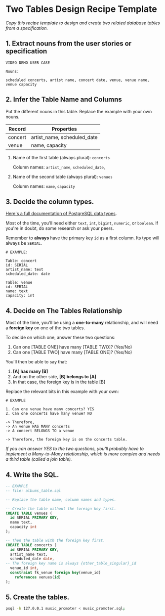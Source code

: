 # Two Tables Design Recipe Template

_Copy this recipe template to design and create two related database tables from a specification._

## 1. Extract nouns from the user stories or specification

```
VIDEO DEMO USER CASE
```

```
Nouns:

scheduled concerts, artist name, concert date, venue, venue name, venue capacity
```

## 2. Infer the Table Name and Columns

Put the different nouns in this table. Replace the example with your own nouns.

| Record                | Properties                  |
| --------------------- | --------------------------- |
| concert               | artist_name, scheduled_date |
| venue                 | name, capacity              |

1. Name of the first table (always plural): `concerts` 

    Column names: `artist_name`, `scheduled_date`, 

2. Name of the second table (always plural): `venues` 

    Column names: `name`, `capacity`

## 3. Decide the column types.

[Here's a full documentation of PostgreSQL data types](https://www.postgresql.org/docs/current/datatype.html).

Most of the time, you'll need either `text`, `int`, `bigint`, `numeric`, or `boolean`. If you're in doubt, do some research or ask your peers.

Remember to **always** have the primary key `id` as a first column. Its type will always be `SERIAL`.

```
# EXAMPLE:

Table: concert
id: SERIAL
artist_name: text
scheduled_date: date

Table: venue
id: SERIAL
name: text
capacity: int

```

## 4. Decide on The Tables Relationship

Most of the time, you'll be using a **one-to-many** relationship, and will need a **foreign key** on one of the two tables.

To decide on which one, answer these two questions:

1. Can one [TABLE ONE] have many [TABLE TWO]? (Yes/No)
2. Can one [TABLE TWO] have many [TABLE ONE]? (Yes/No)

You'll then be able to say that:

1. **[A] has many [B]**
2. And on the other side, **[B] belongs to [A]**
3. In that case, the foreign key is in the table [B]

Replace the relevant bits in this example with your own:

```
# EXAMPLE

1. Can one venue have many concerts? YES
2. Can one concerts have many venue? NO

-> Therefore,
-> An venue HAS MANY concerts
-> A concert BELONGS TO a venue

-> Therefore, the foreign key is on the concerts table.
```

*If you can answer YES to the two questions, you'll probably have to implement a Many-to-Many relationship, which is more complex and needs a third table (called a join table).*

## 4. Write the SQL.

```sql
-- EXAMPLE
-- file: albums_table.sql

-- Replace the table name, columm names and types.

-- Create the table without the foreign key first.
CREATE TABLE venues (
  id SERIAL PRIMARY KEY,
  name text,
  capacity int
);

-- Then the table with the foreign key first.
CREATE TABLE concerts (
  id SERIAL PRIMARY KEY,
  artist_name text,
  scheduled_date date,
-- The foreign key name is always {other_table_singular}_id
  venue_id int,
  constraint fk_venue foreign key(venue_id)
    references venues(id)
);

```

## 5. Create the tables.

```bash
psql -h 127.0.0.1 music_promoter < music_promoter.sql;
```
